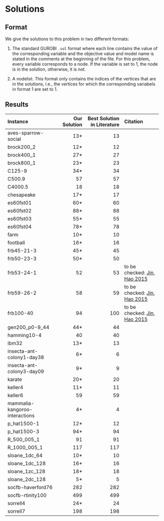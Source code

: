 # Solutions

## Format

We give the solutions to this problem in two different formats: 

1. The standard GUROBI `.sol` format where each line contains the value of the corresponding variable and the objective value and model name is stated in the comments at the beginning of the file.
For this problem, every variable corresponds to a node. 
If the variable is set to $1$, the node is in the solution, otherwise, it is not. 

2. A nodelist. 
This format only contains the indices of the vertices that are in the solutions, i.e., the vertices for which the corresponding variabels in format 1 are set to $1$. 

## Results

| Instance                       | Our Solution | Best Solution in Literature | Citation                                                                                                  |
| :----------------------------- | -----------: | --------------------------: | :-------------------------------------------------------------------------------------------------------- |
| aves-sparrow-social            |         13\* |                          13 |
| brock200_2                     |         12\* |                          12 |                                                                                                           |
| brock400_1                     |         27\* |                          27 |                                                                                                           |
| brock800_1                     |         23\* |                          23 |                                                                                                           |
| C125-9                         |         34\* |                          34 |                                                                                                           |
| C500.9                         |           57 |                          57 |                                                                                                           |
| C4000.5                        |           18 |                          18 |                                                                                                           |
| chesapeake                     |         17\* |                          17 |                                                                                                           |
| es60fst01                      |         60\* |                          60 |                                                                                                           |
| es60fst02                      |         88\* |                          88 |                                                                                                           |
| es60fst03                      |         55\* |                          55 |                                                                                                           |
| es60fst04                      |         78\* |                          78 |                                                                                                           |
| farm                           |         10\* |                          10 |                                                                                                           |
| football                       |         16\* |                          16 |                                                                                                           |
| frb45-21-3                     |         45\* |                          45 |                                                                                                           |
| frb50-23-3                     |         50\* |                          50 |                                                                                                           |
| frb53-24-1                     |           52 |                          53 | to be checked: [Jin, Hao 2015](https://www.sciencedirect.com/science/article/pii/S0952197614002061#s0055) |
| frb59-26-2                     |           58 |                          59 | to be checked: [Jin, Hao 2015](https://www.sciencedirect.com/science/article/pii/S0952197614002061#s0055) |
| frb100-40                      |           94 |                         100 | to be checked: [Jin, Hao 2015](https://www.sciencedirect.com/science/article/pii/S0952197614002061#s0055) |
| gen200_p0-9_44                 |         44\* |                          44 |                                                                                                           |
| hamming10-4                    |           40 |                          40 |                                                                                                           |
| ibm32                          |         13\* |                          13 |                                                                                                           |
| insecta-ant-colony1-day38      |          6\* |                           6 |                                                                                                           |
| insecta-ant-colony3-day09      |          9\* |                           9 |                                                                                                           |
| karate                         |         20\* |                          20 |                                                                                                           |
| keller4                        |         11\* |                          11 |                                                                                                           |
| keller6                        |           59 |                          59 |                                                                                                           |
| mammalia-kangoroo-interactions |          4\* |                           4 |                                                                                                           |
| p_hat1500-1                    |         12\* |                          12 |                                                                                                           |
| p_hat1500-3                    |         94\* |                          94 |                                                                                                           |
| R_500_005_1                    |           91 |                          91 |                                                                                                           |
| R_1000_005_1                   |          117 |                         117 |                                                                                                           |
| sloane_1dc_64                  |         10\* |                          10 |                                                                                                           |
| sloane_1dc_128                 |         16\* |                          16 |                                                                                                           |
| sloane_1zc_128                 |         18\* |                          18 |                                                                                                           |
| sloane_2dc_128                 |          5\* |                           5 |                                                                                                           |
| socfb-haverford76              |          282 |                         282 |                                                                                                           |
| socfb-rtinity100               |          499 |                         499 |                                                                                                           |
| sorrell4                       |         24\* |                          24 |                                                                                                           |
| sorrell7                       |          198 |                         198 |                                                                                                           |
